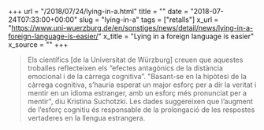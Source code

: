 +++
url = "/2018/07/24/lying-in-a.html"
title = ""
date = "2018-07-24T07:33:00+00:00"
slug = "lying-in-a"
tags = ["retalls"]
x_url = "https://www.uni-wuerzburg.de/en/sonstiges/news/detail/news/lying-in-a-foreign-language-is-easier/"
x_title = "Lying in a foreign language is easier"
x_source = ""
+++


> Els científics [de la Universitat de Würzburg] creuen que aquestes troballes reflecteixen els “efectes antagònics de la distància emocional i de la càrrega cognitiva”. "Basant-se en la hipòtesi de la càrrega cognitiva, s’hauria esperat un major esforç per a dir la veritat i mentir en un idioma estranger, amb un esforç més pronunciat per a mentir", diu Kristina Suchotzki. Les dades suggereixen que l’augment de l’esforç cognitiu és responsable de la prolongació de les respostes vertaderes en la llengua estrangera.

